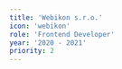 ```yaml
---
title: 'Webikon s.r.o.'
icon: 'webikon'
role: 'Frontend Developer'
year: '2020 - 2021'
priority: 2
---
```

